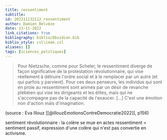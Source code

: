 ```yaml
---
title: ressentiment
subtitle:
id: 202211132112_ressentiment
author: Damien Belvèze
date: 13-11-2022
link_citations: true
bibliography: biblio/Obsidian.bib
biblio_style: csl\ieee.csl
aliases: []
tags: [sciences_politiques]
---
```


> Pour Nietzsche, comme pour Scheler, le ressentiment diverge de façon significative de la protestation révolutionnaire, qui vise réellement à détruire l'ordre social et à le remplacer par un autre (et qui parfois y parvient). Pour ces deux penseurs, les individus qui sont en proie au ressentiment sont animés par un désir de revanche plébéien qui vise les dirigeants et les élites, mais qui ne s'accompagne pas de la capacité de l'exaucer. \[...\] C'est une émotion non d'action mais d'imagination.

(source : Eva Illouz [[@illouzEmotionsContreDemocratie2022]], p156)

sentiment révolutionnaire : la colère se mue en actes
ressentiment = sentiment passif, expression d'une colère qui n'est pas convertie en activisme. 








